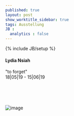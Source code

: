 ```yaml
---
published: true
layout: post
show_worktitle_sidebar: true
tags: Ausstellung
JB :
  analytics : false
---
```


{% include JB/setup %}



<p>
<h4>Lydia Nsiah</h4>
"to forget"<br />
18|05|19 - 15|06|19
<br /><br />

<br /><br />
</p><p>
<img src="{{ site.url }}/images/lydia.jpg" alt="image">
</p>